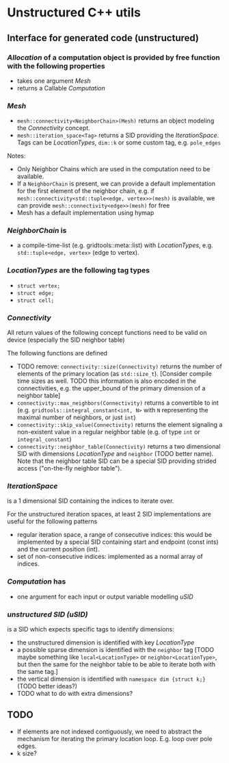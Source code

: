 # Unstructured C++ utils

## Interface for generated code (unstructured)

###  _Allocation_ of a computation object is provided by free function with the following properties

- takes one argument _Mesh_
- returns a Callable _Computation_

### _Mesh_

- `mesh::connectivity<NeighborChain>(Mesh)` returns an object modeling the _Connectivity_ concept.
- `mesh::iteration_space<Tag>` returns a SID providing the _IterationSpace_. Tags can be _LocationTypes_, `dim::k` or some custom tag, e.g. `pole_edges`

Notes:

- Only Neighbor Chains which are used in the computation need to be available.
- If a `NeighborChain` is present, we can provide a default implementation for the first element of the neighbor chain, e.g. if  `mesh::connectivity<std::tuple<edge, vertex>>(mesh)` is available, we can provide `mesh::connectivity<edge>>(mesh)` for free
- Mesh has a default implementation using hymap


### _NeighborChain_ is

- a compile-time-list (e.g. gridtools::meta::list) with _LocationTypes_, e.g. `std::tuple<edge, vertex>` (edge to vertex).

### _LocationTypes_ are the following tag types

- `struct vertex;`
- `struct edge;`
- `struct cell;`

### _Connectivity_

All return values of the following concept functions need to be valid on device (especially the SID neighbor table)

The following functions are defined
- TODO remove: `connectivity::size(Connectivity)` returns the number of elements of the primary location (as `std::size_t`).  \[Consider compile time sizes as well. TODO this information is also encoded in the connectivities, e.g. the upper_bound of the primary dimension of a neighbor table\]
- `connectivity::max_neighbors(Connectivity)` returns a convertible to int (e.g. `gridtools::integral_constant<int, N>` with `N` representing the maximal number of neighbors, or just `int`)
- `connectivity::skip_value(Connectivity)` returns the element signaling a non-existent value in a regular neighbor table (e.g. of type `int` or `integral_constant`)
- `connectivity::neighbor_table(Connectivity)` returns a two dimensional SID with dimensions _LocationType_ and `neighbor` (TODO better name). Note that the neighbor table SID can be a special SID providing strided access ("on-the-fly neighbor table").

### _IterationSpace_
is a 1 dimensional SID containing the indices to iterate over.

For the unstructured iteration spaces, at least 2 SID implementations are useful for the following patterns
- regular iteration space, a range of consecutive indices: this would be implemented by a special SID containing start and endpoint (const ints) and the current position (int).
- set of non-consecutive indices: implemented as a normal array of indices.

### _Computation_ has

- one argument for each input or output variable modelling _uSID_

### _unstructured SID (uSID)_
is a SID which expects specific tags to identify dimensions:
- the unstructured dimension is identified with key _LocationType_
- a possible sparse dimension is identified with the `neighbor` tag
  \[TODO maybe something like `local<LocationType>` or `neighbor<LocationType>`, but then the same for the neighbor table to be able to iterate both with the same tag.\]
- the vertical dimension is identified with `namespace dim {struct k;}` (TODO better ideas?)
- TODO what to do with extra dimensions?


## TODO

- If elements are not indexed contiguously, we need to abstract the mechanism for iterating the primary location loop. E.g. loop over pole edges.
- k size?
